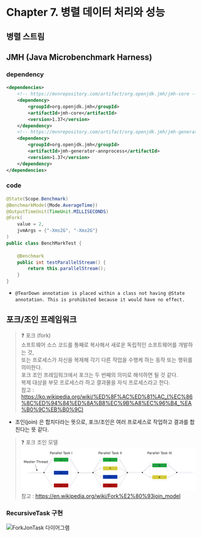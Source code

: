 # Chapter 7. 병렬 데이터 처리와 성능

## 병렬 스트림


## JMH (Java Microbenchmark Harness)

### dependency
```xml
<dependencies>
    <!-- https://mvnrepository.com/artifact/org.openjdk.jmh/jmh-core -->
    <dependency>
        <groupId>org.openjdk.jmh</groupId>
        <artifactId>jmh-core</artifactId>
        <version>1.37</version>
    </dependency>
    <!-- https://mvnrepository.com/artifact/org.openjdk.jmh/jmh-generator-annprocess -->
    <dependency>
        <groupId>org.openjdk.jmh</groupId>
        <artifactId>jmh-generator-annprocess</artifactId>
        <version>1.37</version>
    </dependency>
</dependencies>
```

### code
```java
@State(Scope.Benchmark)
@BenchmarkMode({Mode.AverageTime})
@OutputTimeUnit(TimeUnit.MILLISECONDS)
@Fork(
    value = 2,
    jvmArgs = {"-Xms2G", "-Xmx2G"}
)
public class BenchMarkTest {
    
    @Benchmark
    public int testParallelStream() {
        return this.parallelStream();
    }
}
```

- `@TearDown annotation is placed within a class not having @State annotation. This is prohibited because it would have no effect.`

## 포크/조인 프레임워크

> ❓ 포크 (fork)</br>
소프트웨어 소스 코드를 통째로 복사해서 새로운 독립적인 소프트웨어를 개발하는 것,</br>
또는 프로세스가 자신을 복제해 각기 다른 작업을 수행케 하는 동작 또는 행위를 의미한다. </br>
포크 조인 프레임워크에서 포크는 두 번째의 의미로 해석하면 될 것 같다.</br>
복제 대상을 부모 프로세스라 하고 결과물을 자식 프로세스라고 한다.</br>
참고 : https://ko.wikipedia.org/wiki/%ED%8F%AC%ED%81%AC_(%EC%86%8C%ED%94%84%ED%8A%B8%EC%9B%A8%EC%96%B4_%EA%B0%9C%EB%B0%9C)

- 조인(join) 은 합치다라는 뜻으로, 포크/조인은 여러 프로세스로 작업하고 결과를 합친다는 뜻 같다.

> ❓ 포크 조인 모델 </br>
![포크 조인 예시 이미지](images/fork_join.png)
참고 : https://en.wikipedia.org/wiki/Fork%E2%80%93join_model

### RecursiveTask 구현
![ForkJonTask 다이어그램](image.png)